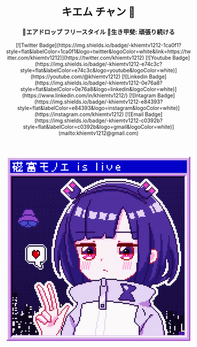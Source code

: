 
<header>
   <h1 align="center">
    キエム チャン 👾
  </h1> 



<div align="center">
    <h3 align="center">
    👾エアドロップ フリースタイル
    👾生き甲斐: 頑張り続ける
  </h3> 
  [![Twitter Badge](https://img.shields.io/badge/-khiemtv1212-1ca0f1?style=flat&labelColor=1ca0f1&logo=twitter&logoColor=white&link=https://twitter.com/khiemtv1212)](https://twitter.com/khiemtv1212) 
  [![Youtube Badge](https://img.shields.io/badge/-khiemtv1212-e74c3c?style=flat&labelColor=e74c3c&logo=youtube&logoColor=white)](https://youtube.com/@khiemtv1212) 
  [![Linkedin Badge](https://img.shields.io/badge/-khiemtv1212-0e76a8?style=flat&labelColor=0e76a8&logo=linkedin&logoColor=white)](https://www.linkedin.com/in/khiemtv1212/) 
  [![Intagram Badge](https://img.shields.io/badge/-khiemtv1212-e84393?style=flat&labelColor=e84393&logo=instagram&logoColor=white)](https://instagram.com/khiemtv1212) 
  [![Email Badge](https://img.shields.io/badge/-khiemtv1212-c0392b?style=flat&labelColor=c0392b&logo=gmail&logoColor=white)](mailto:khiemtv1212@gmail.com)

</div>
  <div align="center">
  </div>
</header>
<body>

  <div align="center">
  <a href="https://www.youtube.com/watch?v=wefOI4tnW08"><img src="https://github.com/khiemtv1212/khiemtv1212/blob/main/1111.gif" /></a>
</div>

</body>

